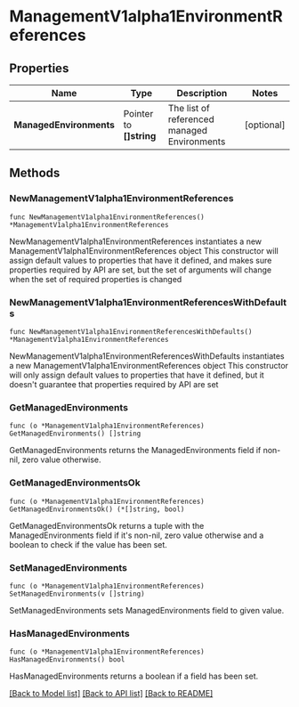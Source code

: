 # ManagementV1alpha1EnvironmentReferences

## Properties

Name | Type | Description | Notes
------------ | ------------- | ------------- | -------------
**ManagedEnvironments** | Pointer to **[]string** | The list of referenced managed Environments | [optional] 

## Methods

### NewManagementV1alpha1EnvironmentReferences

`func NewManagementV1alpha1EnvironmentReferences() *ManagementV1alpha1EnvironmentReferences`

NewManagementV1alpha1EnvironmentReferences instantiates a new ManagementV1alpha1EnvironmentReferences object
This constructor will assign default values to properties that have it defined,
and makes sure properties required by API are set, but the set of arguments
will change when the set of required properties is changed

### NewManagementV1alpha1EnvironmentReferencesWithDefaults

`func NewManagementV1alpha1EnvironmentReferencesWithDefaults() *ManagementV1alpha1EnvironmentReferences`

NewManagementV1alpha1EnvironmentReferencesWithDefaults instantiates a new ManagementV1alpha1EnvironmentReferences object
This constructor will only assign default values to properties that have it defined,
but it doesn't guarantee that properties required by API are set

### GetManagedEnvironments

`func (o *ManagementV1alpha1EnvironmentReferences) GetManagedEnvironments() []string`

GetManagedEnvironments returns the ManagedEnvironments field if non-nil, zero value otherwise.

### GetManagedEnvironmentsOk

`func (o *ManagementV1alpha1EnvironmentReferences) GetManagedEnvironmentsOk() (*[]string, bool)`

GetManagedEnvironmentsOk returns a tuple with the ManagedEnvironments field if it's non-nil, zero value otherwise
and a boolean to check if the value has been set.

### SetManagedEnvironments

`func (o *ManagementV1alpha1EnvironmentReferences) SetManagedEnvironments(v []string)`

SetManagedEnvironments sets ManagedEnvironments field to given value.

### HasManagedEnvironments

`func (o *ManagementV1alpha1EnvironmentReferences) HasManagedEnvironments() bool`

HasManagedEnvironments returns a boolean if a field has been set.


[[Back to Model list]](../README.md#documentation-for-models) [[Back to API list]](../README.md#documentation-for-api-endpoints) [[Back to README]](../README.md)


